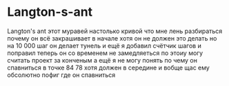# Langton-s-ant
Langton's ant
этот муравей настолько кривой что мне лень разбираться почему он всё закрашивает в начале хотя он не должен это делать
но на 10 000 шаг он делает тунель и ещё я добавил счётчик шагов и поправил теперь он со временем не замедляеться по этоиу могу считать проект за конченым 
а ещё я не могу понять по чему он спавниться в точке 84 78 хотя должен в середине и вобще щас ему обсолютно пофиг где он спавниться 